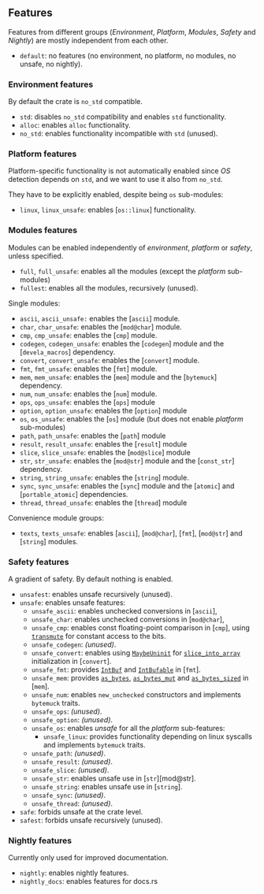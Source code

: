 ## Features
Features from different groups (*Environment*, *Platform*, *Modules*, *Safety* and *Nightly*)
are mostly independent from each other.

- `default`: no features (no environment, no platform, no modules, no unsafe, no nightly).

### Environment features
By default the crate is `no_std` compatible.
- `std`: disables `no_std` compatibility and enables `std` functionality.
- `alloc`: enables `alloc` functionality.
- `no_std`: enables functionality incompatible with `std` (unused).

### Platform features
Platform-specific functionality is not automatically enabled since *OS* detection
depends on `std`, and we want to use it also from `no_std`.

They have to be explicitly enabled, despite being `os` sub-modules:
- `linux`, `linux_unsafe`: enables [`os::linux`] functionality.

### Modules features
Modules can be enabled independently of *environment*, *platform* or *safety*, unless specified.

- `full`, `full_unsafe`: enables all the modules (except the *platform* sub-modules)
- `fullest`: enables all the modules, recursively (unused).

Single modules:
- `ascii`, `ascii_unsafe:` enables the [`ascii`] module.
- `char`, `char_unsafe`: enables the [`mod@char`] module.
- `cmp`, `cmp_unsafe`: enables the [`cmp`] module.
- `codegen`, `codegen_unsafe`: enables the [`codegen`] module
  and the [`devela_macros`] dependency.
- `convert`, `convert_unsafe`: enables the [`convert`] module.
- `fmt`, `fmt_unsafe`: enables the [`fmt`] module.
- `mem`, `mem_unsafe`: enables the [`mem`] module
  and the [`bytemuck`] dependency.
- `num`, `num_unsafe`: enables the [`num`] module.
- `ops`, `ops_unsafe`: enables the [`ops`] module
- `option`, `option_unsafe`: enables the [`option`] module
- `os`, `os_unsafe`: enables the [`os`] module
  (but does not enable *platform* sub-modules)
- `path`, `path_unsafe`: enables the [`path`] module
- `result`, `result_unsafe`: enables the [`result`] module
- `slice`, `slice_unsafe`: enables the [`mod@slice`] module
- `str`, `str_unsafe`: enables the [`mod@str`] module
  and the [`const_str`] dependency.
- `string`, `string_unsafe`: enables the [`string`] module.
- `sync`, `sync_unsafe`: enables the [`sync`] module
  and the [`atomic`] and [`portable_atomic`] dependencies.
- `thread`, `thread_unsafe`: enables the [`thread`] module

Convenience module groups:
- `texts`, `texts_unsafe`: enables [`ascii`], [`mod@char`], [`fmt`], [`mod@str`]
  and [`string`] modules.

### Safety features
A gradient of safety. By default nothing is enabled.

- `unsafest`: enables unsafe recursively (unused).
- `unsafe`: enables unsafe features:
  - `unsafe_ascii`: enables unchecked conversions in [`ascii`],
  - `unsafe_char`: enables unchecked conversions in [`mod@char`],
  - `unsafe_cmp`: enables const floating-point comparison in [`cmp`],
       using [`transmute`] for constant access to the bits.
  - `unsafe_codegen`: *(unused)*.
  - `unsafe_convert`: enables using [`MaybeUninit`] for [`slice_into_array`]
      initialization in [`convert`].
  - `unsafe_fmt`: provides [`IntBuf`] and [`IntBufable`] in [`fmt`].
  - `unsafe_mem`: provides [`as_bytes`], [`as_bytes_mut`] and [`as_bytes_sized`]
      in [`mem`].
  - `unsafe_num`: enables `new_unchecked` constructors and implements `bytemuck` traits.
  - `unsafe_ops`: *(unused)*.
  - `unsafe_option`: *(unused)*.
  - `unsafe_os`: enables *unsafe* for all the *platform* sub-features:
    - `unsafe_linux`: provides functionality depending on linux syscalls and
         implements `bytemuck` traits.
  - `unsafe_path`: *(unused)*.
  - `unsafe_result`: *(unused)*.
  - `unsafe_slice`: *(unused)*.
  - `unsafe_str`: enables unsafe use in [`str`][mod@str].
  - `unsafe_string`: enables unsafe use in [`string`].
  - `unsafe_sync`: *(unused)*.
  - `unsafe_thread`: *(unused)*.
- `safe`: forbids unsafe at the crate level.
- `safest`: forbids unsafe recursively (unused).

### Nightly features
Currently only used for improved documentation.
- `nightly`: enables nightly features.
- `nightly_docs`: enables features for docs.rs

[`IntBuf`]: fmt::IntBuf
[`IntBufable`]: fmt::IntBufAble
[`slice_into_array`]: convert::collection::slice_into_array
[`MaybeUninit`]: core::mem::MaybeUninit
[`transmute`]: core::mem::transmute
[`as_bytes`]: mem::as_bytes
[`as_bytes_mut`]: mem::as_bytes_mut
[`as_bytes_sized`]: mem::as_bytes_sized
